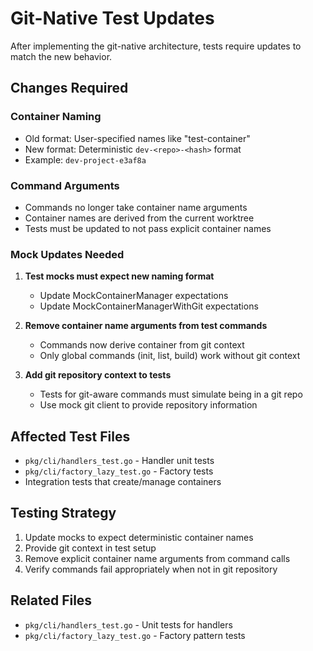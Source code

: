 # Git-Native Test Updates

After implementing the git-native architecture, tests require updates to match the new behavior.

## Changes Required

### Container Naming
- Old format: User-specified names like "test-container"
- New format: Deterministic `dev-<repo>-<hash>` format
- Example: `dev-project-e3af8a`

### Command Arguments
- Commands no longer take container name arguments
- Container names are derived from the current worktree
- Tests must be updated to not pass explicit container names

### Mock Updates Needed

1. **Test mocks must expect new naming format**
   - Update MockContainerManager expectations
   - Update MockContainerManagerWithGit expectations

2. **Remove container name arguments from test commands**
   - Commands now derive container from git context
   - Only global commands (init, list, build) work without git context

3. **Add git repository context to tests**
   - Tests for git-aware commands must simulate being in a git repo
   - Use mock git client to provide repository information

## Affected Test Files
- `pkg/cli/handlers_test.go` - Handler unit tests
- `pkg/cli/factory_lazy_test.go` - Factory tests
- Integration tests that create/manage containers

## Testing Strategy

1. Update mocks to expect deterministic container names
2. Provide git context in test setup
3. Remove explicit container name arguments from command calls
4. Verify commands fail appropriately when not in git repository

## Related Files
- `pkg/cli/handlers_test.go` - Unit tests for handlers
- `pkg/cli/factory_lazy_test.go` - Factory pattern tests